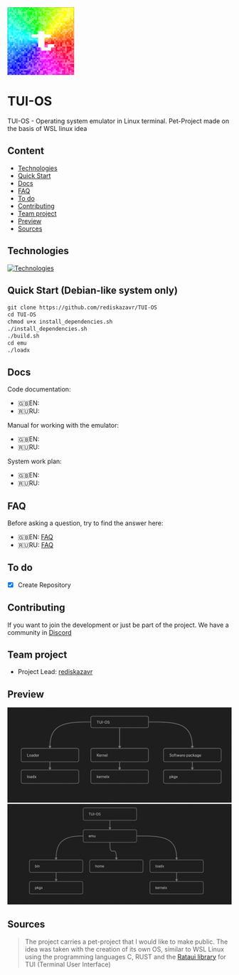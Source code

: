 <img src="https://github.com/rediskazavr/TUI-OS/blob/main/icon.jpg" width="150">

# TUI-OS
TUI-OS - Operating system emulator in Linux terminal. Pet-Project made on the basis of WSL linux idea

## Content
* [Technologies](#Technologies)
* [Quick Start](#Quick-Start)
* [Docs](#Docs)
* [FAQ](#FAQ)
* [To do](#To-do)
* [Contributing](#Contributing)
* [Team project](#Team-project)
* [Preview](#Preview)
* [Sources](#Sources)



## Technologies
[![Technologies](https://skillicons.dev/icons?i=bash,c,rust,git,github,linux,ubuntu,md,ass=&theme=dark)](https://skillicons.dev)

## Quick Start (Debian-like system only)
```
git clone https://github.com/rediskazavr/TUI-OS 
cd TUI-OS
chmod u+x install_dependencies.sh
./install_dependencies.sh
./build.sh
cd emu 
./loadx
```

## Docs
Code documentation:
* 🇬🇧EN:
* 🇷🇺RU:

Manual for working with the emulator:
* 🇬🇧EN:
* 🇷🇺RU:

System work plan:
* 🇬🇧EN:
* 🇷🇺RU:

## FAQ
Before asking a question, try to find the answer here:
* 🇬🇧EN: [FAQ](https://github.com/rediskazavr/TUI-OS/blob/main/docs/FAQ_en.md)
* 🇷🇺RU: [FAQ](https://github.com/rediskazavr/TUI-OS/blob/main/docs/FAQ_ru.md)

## To do 
- [x] Create Repository

## Contributing
If you want to join the development or just be part of the project. We have a community in [Discord]()

## Team project
* Project Lead: [rediskazavr](https://github.com/rediskazavr)

## Preview
<img src="https://github.com/rediskazavr/TUI-OS/blob/main/docs/img/preview_for_readme.jpg" width=512>
<img src="https://github.com/rediskazavr/TUI-OS/blob/main/docs/img/preview_for_readme2.jpg" width=512>

## Sources
> The project carries a pet-project that I would like to make public. The idea was taken with the creation of its own OS, similar to WSL Linux using the programming languages C, RUST and the [Rataui library](https://github.com/ratatui/ratatui) for TUI (Terminal User Interface)
